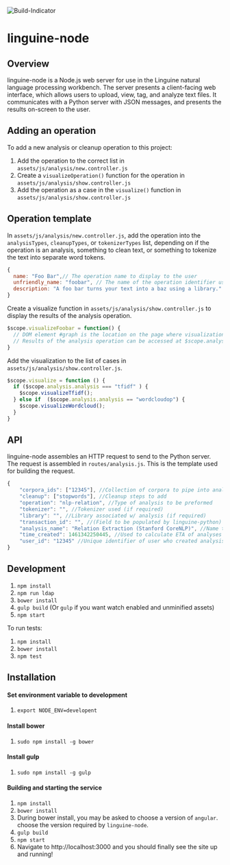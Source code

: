 ![Build-Indicator](https://travis-ci.org/ritlinguine/linguine-node.svg?branch=master)

# linguine-node

## Overview
linguine-node is a Node.js web server for use in the Linguine natural language processing workbench. The server presents a client-facing web interface, which allows users to upload, view, tag, and analyze text files. It communicates with a Python server with JSON messages, and presents the results on-screen to the user.

## Adding an operation

To add a new analysis or cleanup operation to this project:

1. Add the operation to the correct list in `assets/js/analysis/new.controller.js`
2. Create a `visualizeOperation()` function for the operation in `assets/js/analysis/show.controller.js`
3. Add the operation as a case in the `visualize()` function in `assets/js/analysis/show.controller.js`

## Operation template

In `assets/js/analysis/new.controller.js`, add the operation into the `analysisTypes`, `cleanupTypes`, or `tokenizerTypes` list, depending on if the operation is an analysis, something to clean text, or something to tokenize the text into separate word tokens.

```javascript
{
  name: "Foo Bar",// The operation name to display to the user
  unfriendly_name: "foobar", // The name of the operation identifier used in the Python operation builder
  description: "A foo bar turns your text into a baz using a library." // A description of the operation to display to the user
}
```
Create a visualize function in `assets/js/analysis/show.controller.js` to display the results of the analysis operation.
```javascript
$scope.visualizeFoobar = function() {
  // DOM element #graph is the location on the page where visualizations can be placed
  // Results of the analysis operation can be accessed at $scope.analysis.result
}
```

Add the visualization to the list of cases in `assets/js/analysis/show.controller.js`.
```javascript
$scope.visualize = function () {
  if ($scope.analysis.analysis === "tfidf" ) {
    $scope.visualizeTfidf();
  } else if  ($scope.analysis.analysis == "wordcloudop") {
    $scope.visualizeWordcloud();
  }
}
```
## API

linguine-node assembles an HTTP request to send to the Python server. The request is assembled in `routes/analysis.js`. This is the template used for building the request.

```javascript
{
	"corpora_ids": ["12345"], //Collection of corpora to pipe into analysis
	"cleanup": ["stopwords"], //Cleanup steps to add
	"operation": "nlp-relation", //Type of analysis to be preformed
	"tokenizer": "", //Tokenizer used (if required)
	"library": "", //Library associated w/ analysis (if required)
	"transaction_id": "", //(Field to be populated by linguine-python)
	"analysis_name": "Relation Extraction (Stanford CoreNLP)", //Name to display in text fields
	"time_created": 1461342250445, //Used to calculate ETA of analyses
	"user_id": "12345" //Unique identifier of user who created analysis
}
```

## Development

1. `npm install`
2. `npm run ldap`
3. `bower install`
4. `gulp build` (Or `gulp` if you want watch enabled and unminified assets)
5. `npm start`

To run tests:

1. `npm install`
2. `bower install`
3. `npm test`

## Installation

#### Set environment variable to development
1. `export NODE_ENV=developent`

#### Install bower
1. `sudo npm install -g bower`

#### Install gulp
1. `sudo npm install -g gulp`

#### Building and starting the service
1. `npm install`
2. `bower install`
3. During bower install, you may be asked to choose a version of `angular`.  choose the version required by `linguine-node`.
4. `gulp build`
5. `npm start`
6. Navigate to http://localhost:3000 and you should finally see the site up and running!
